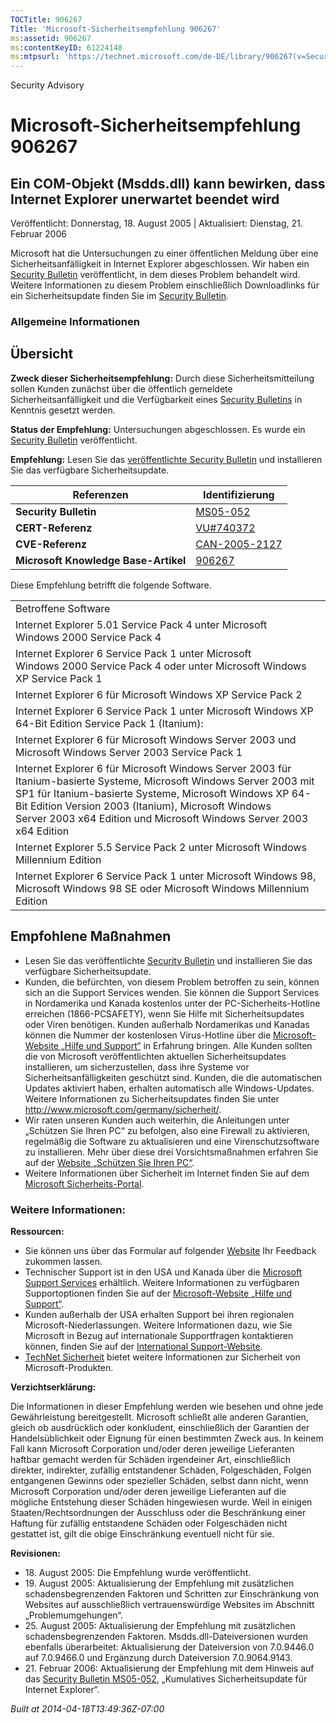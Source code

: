 ```yaml
---
TOCTitle: 906267
Title: 'Microsoft-Sicherheitsempfehlung 906267'
ms:assetid: 906267
ms:contentKeyID: 61224148
ms:mtpsurl: 'https://technet.microsoft.com/de-DE/library/906267(v=Security.10)'
---
```


Security Advisory

Microsoft-Sicherheitsempfehlung 906267
======================================

Ein COM-Objekt (Msdds.dll) kann bewirken, dass Internet Explorer unerwartet beendet wird
----------------------------------------------------------------------------------------

Veröffentlicht: Donnerstag, 18. August 2005 | Aktualisiert: Dienstag, 21. Februar 2006

Microsoft hat die Untersuchungen zu einer öffentlichen Meldung über eine Sicherheitsanfälligkeit in Internet Explorer abgeschlossen. Wir haben ein [Security Bulletin](http://www.microsoft.com/germany/technet/sicherheit/bulletins/default.mspx) veröffentlicht, in dem dieses Problem behandelt wird. Weitere Informationen zu diesem Problem einschließlich Downloadlinks für ein Sicherheitsupdate finden Sie im [Security Bulletin](http://www.microsoft.com/germany/technet/sicherheit/bulletins/ms05-052.mspx).

### Allgemeine Informationen

Übersicht
---------

<span></span>
**Zweck dieser Sicherheitsempfehlung:** Durch diese Sicherheitsmitteilung sollen Kunden zunächst über die öffentlich gemeldete Sicherheitsanfälligkeit und die Verfügbarkeit eines [Security Bulletins](http://www.microsoft.com/germany/technet/sicherheit/bulletins/ms05-052.mspx) in Kenntnis gesetzt werden.

**Status der Empfehlung:** Untersuchungen abgeschlossen. Es wurde ein [Security Bulletin](http://www.microsoft.com/germany/technet/sicherheit/bulletins/ms05-052.mspx) veröffentlicht.

**Empfehlung:** Lesen Sie das [veröffentlichte Security Bulletin](http://www.microsoft.com/germany/technet/sicherheit/bulletins/ms05-052.mspx) und installieren Sie das verfügbare Sicherheitsupdate.

| Referenzen                           | Identifizierung                                                                         |
|--------------------------------------|-----------------------------------------------------------------------------------------|
| **Security Bulletin**                | [MS05-052](http://www.microsoft.com/germany/technet/sicherheit/bulletins/ms05-052.mspx) |
| **CERT-Referenz**                    | [VU\#740372](http://www.kb.cert.org/vuls/id/740372)                                     |
| **CVE-Referenz**                     | [CAN-2005-2127](http://www.cve.mitre.org/cgi-bin/cvename.cgi?name=can-2005-2127)        |
| **Microsoft Knowledge Base-Artikel** | [906267](http://support.microsoft.com/kb/906267/en-us)                                  |

Diese Empfehlung betrifft die folgende Software.

|                                                                                                                                                                                                                                                                                                             |
|-------------------------------------------------------------------------------------------------------------------------------------------------------------------------------------------------------------------------------------------------------------------------------------------------------------|
| Betroffene Software                                                                                                                                                                                                                                                                                         |
| Internet Explorer 5.01 Service Pack 4 unter Microsoft Windows 2000 Service Pack 4                                                                                                                                                                                                                           |
| Internet Explorer 6 Service Pack 1 unter Microsoft Windows 2000 Service Pack 4 oder unter Microsoft Windows XP Service Pack 1                                                                                                                                                                               |
| Internet Explorer 6 für Microsoft Windows XP Service Pack 2                                                                                                                                                                                                                                                 |
| Internet Explorer 6 Service Pack 1 unter Microsoft Windows XP 64-Bit Edition Service Pack 1 (Itanium):                                                                                                                                                                                                      |
| Internet Explorer 6 für Microsoft Windows Server 2003 und Microsoft Windows Server 2003 Service Pack 1                                                                                                                                                                                                      |
| Internet Explorer 6 für Microsoft Windows Server 2003 für Itanium-basierte Systeme, Microsoft Windows Server 2003 mit SP1 für Itanium-basierte Systeme, Microsoft Windows XP 64-Bit Edition Version 2003 (Itanium), Microsoft Windows Server 2003 x64 Edition und Microsoft Windows Server 2003 x64 Edition |
| Internet Explorer 5.5 Service Pack 2 unter Microsoft Windows Millennium Edition                                                                                                                                                                                                                             |
| Internet Explorer 6 Service Pack 1 unter Microsoft Windows 98, Microsoft Windows 98 SE oder Microsoft Windows Millennium Edition                                                                                                                                                                            |

Empfohlene Maßnahmen
--------------------

<span></span>
-   Lesen Sie das veröffentlichte [Security Bulletin](http://www.microsoft.com/germany/technet/sicherheit/bulletins/ms05-052.mspx) und installieren Sie das verfügbare Sicherheitsupdate.
-   Kunden, die befürchten, von diesem Problem betroffen zu sein, können sich an die Support Services wenden. Sie können die Support Services in Nordamerika und Kanada kostenlos unter der PC-Sicherheits-Hotline erreichen (1866-PCSAFETY), wenn Sie Hilfe mit Sicherheitsupdates oder Viren benötigen. Kunden außerhalb Nordamerikas und Kanadas können die Nummer der kostenlosen Virus-Hotline über die [Microsoft-Website „Hilfe und Support“](http://support.microsoft.com/security/) in Erfahrung bringen.
    Alle Kunden sollten die von Microsoft veröffentlichten aktuellen Sicherheitsupdates installieren, um sicherzustellen, dass ihre Systeme vor Sicherheitsanfälligkeiten geschützt sind. Kunden, die die automatischen Updates aktiviert haben, erhalten automatisch alle Windows-Updates. Weitere Informationen zu Sicherheitsupdates finden Sie unter <http://www.microsoft.com/germany/sicherheit/>.
-   Wir raten unseren Kunden auch weiterhin, die Anleitungen unter „Schützen Sie Ihren PC“ zu befolgen, also eine Firewall zu aktivieren, regelmäßig die Software zu aktualisieren und eine Virenschutzsoftware zu installieren. Mehr über diese drei Vorsichtsmaßnahmen erfahren Sie auf der [Website „Schützen Sie Ihren PC“](http://www.microsoft.com/germany/protect).
-   Weitere Informationen über Sicherheit im Internet finden Sie auf dem [Microsoft Sicherheits-Portal](http://www.microsoft.com/germany/sicherheit/).

### Weitere Informationen:

**Ressourcen:**

-   Sie können uns über das Formular auf folgender [Website](https://support.microsoft.com/common/survey.aspx?scid=sw;en;1257&amp;showpage=1&amp;ws=technet&amp;sd=tech) Ihr Feedback zukommen lassen.
-   Technischer Support ist in den USA und Kanada über die [Microsoft Support Services](http://go.microsoft.com/fwlink/?linkid=21131) erhältlich. Weitere Informationen zu verfügbaren Supportoptionen finden Sie auf der [Microsoft-Website „Hilfe und Support“](http://support.microsoft.com/).
-   Kunden außerhalb der USA erhalten Support bei ihren regionalen Microsoft-Niederlassungen. Weitere Informationen dazu, wie Sie Microsoft in Bezug auf internationale Supportfragen kontaktieren können, finden Sie auf der [International Support-Website](http://go.microsoft.com/fwlink/?linkid=21155).
-   [TechNet Sicherheit](http://www.microsoft.com/germany/technet/sicherheit/default.mspx) bietet weitere Informationen zur Sicherheit von Microsoft-Produkten.

**Verzichtserklärung:**

Die Informationen in dieser Empfehlung werden wie besehen und ohne jede Gewährleistung bereitgestellt. Microsoft schließt alle anderen Garantien, gleich ob ausdrücklich oder konkludent, einschließlich der Garantien der Handelsüblichkeit oder Eignung für einen bestimmten Zweck aus. In keinem Fall kann Microsoft Corporation und/oder deren jeweilige Lieferanten haftbar gemacht werden für Schäden irgendeiner Art, einschließlich direkter, indirekter, zufällig entstandener Schäden, Folgeschäden, Folgen entgangenen Gewinns oder spezieller Schäden, selbst dann nicht, wenn Microsoft Corporation und/oder deren jeweilige Lieferanten auf die mögliche Entstehung dieser Schäden hingewiesen wurde. Weil in einigen Staaten/Rechtsordnungen der Ausschluss oder die Beschränkung einer Haftung für zufällig entstandene Schäden oder Folgeschäden nicht gestattet ist, gilt die obige Einschränkung eventuell nicht für sie.

**Revisionen:**

-   18. August 2005: Die Empfehlung wurde veröffentlicht.
-   19. August 2005: Aktualisierung der Empfehlung mit zusätzlichen schadensbegrenzenden Faktoren und Schritten zur Einschränkung von Websites auf ausschließlich vertrauenswürdige Websites im Abschnitt „Problemumgehungen“.
-   25. August 2005: Aktualisierung der Empfehlung mit zusätzlichen schadensbegrenzenden Faktoren. Msdds.dll-Dateiversionen wurden ebenfalls überarbeitet: Aktualisierung der Dateiversion von 7.0.9446.0 auf 7.0.9466.0 und Ergänzung durch Dateiversion 7.0.9064.9143.
-   21. Februar 2006: Aktualisierung der Empfehlung mit dem Hinweis auf das [Security Bulletin MS05-052](http://www.microsoft.com/germany/technet/sicherheit/bulletins/ms05-052.mspx), „Kumulatives Sicherheitsupdate für Internet Explorer“.

*Built at 2014-04-18T13:49:36Z-07:00*
